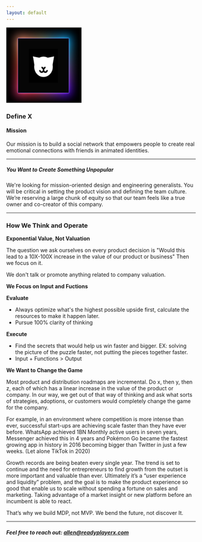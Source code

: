 ```yaml
---
layout: default
---
```


<img src="images/X-M1.png" alt="sample image" width="200" height="200">


### Define X 

#### Mission

Our mission is to build a social network that empowers people to create real emotional connections with friends in animated identities.

---


##### You Want to Create Something Unpopular

We're looking for mission-oriented design and engineering generalists. You will be critical in setting the product vision and defining the team culture. We’re reserving a large chunk of equity so that our team feels like a true owner and co-creator of this company.

---

### How We Think and Operate

**Exponential Value, Not Valuation**

The question we ask ourselves on every product decision is "Would this lead to a 10X-100X increase in the value of our product or business" Then we focus on it.

We don't talk or promote anything related to company valuation.

**We Focus on Input and Fuctions**

**Evaluate**

- Always optimize what's the highest possible upside first, calculate the resources to make it happen later.
- Pursue 100% clarity of thinking

**Execute**

- Find the secrets that would help us win faster and bigger. EX: solving the picture of the puzzle faster, not putting the pieces together faster.
- Input + Functions > Output

**We Want to Change the Game**

Most product and distribution roadmaps are incremental. Do x, then y, then z, each of which has a linear increase in the value of the product or company. In our way, we get out of that way of thinking and ask what sorts of strategies, adoptions, or customers would completely change the game for the company.

For example, in an environment where competition is more intense than ever, successful start-ups are achieving scale faster than they have ever before. WhatsApp achieved 1BN Monthly active users in seven years, Messenger achieved this in 4 years and Pokémon Go became the fastest growing app in history in 2016 becoming bigger than Twitter in just a few weeks. (Let alone TikTok in 2020)

Growth records are being beaten every single year. The trend is set to continue and the need for entrepreneurs to find growth from the outset is more important and valuable than ever. Ultimately it’s a “user experience and liquidity” problem, and the goal is to make the product experience so good that enable us to scale without spending a fortune on sales and marketing. Taking advantage of a market insight or new platform before an incumbent is able to react.

That’s why we build MDP, not MVP. We bend the future, not discover It.

---

##### Feel free to reach out: [allen@readyplayerx.com](mailto:allen@readyplayerx.com)


